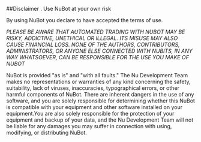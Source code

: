 ##Disclaimer . Use NuBot at your own risk

By using NuBot you declare to have accepted the terms of use.

*PLEASE BE AWARE THAT AUTOMATED TRADING WITH NUBOT MAY BE RISKY, ADDICTIVE, UNETHICAL OR ILLEGAL. 
ITS MISUSE MAY ALSO CAUSE FINANCIAL LOSS. NONE OF THE AUTHORS, CONTRIBUTORS, ADMINISTRATORS, 
OR ANYONE ELSE CONNECTED WITH NUBITS, IN ANY WAY WHATSOEVER, CAN BE RESPONSIBLE FOR THE USE YOU MAKE OF NUBOT*

NuBot is provided "as is" and "with all faults." The Nu Development Team makes no representations 
or warranties of any kind concerning the safety, suitability, lack of viruses, inaccuracies, 
typographical errors, or other harmful components of NuBot. There are inherent dangers in the use of any software, 
and you are solely responsible for determining whether this NuBot is compatible with your equipment 
and other software installed on your equipment.You are also solely responsible for the protection 
of your equipment and backup of your data, and the Nu Development Team will not be liable for any 
damages you may suffer in connection with using, modifying, or distributing NuBot. 
